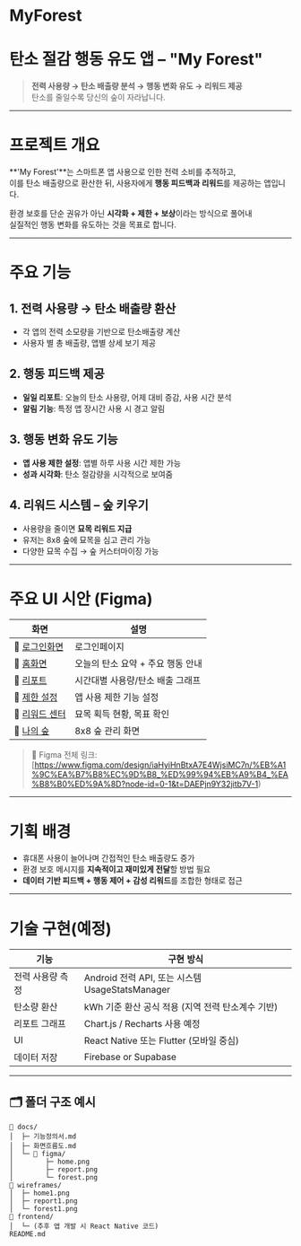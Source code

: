 # MyForest

# 탄소 절감 행동 유도 앱 – "My Forest"

> **전력 사용량 → 탄소 배출량 분석 → 행동 변화 유도 → 리워드 제공**  
> 탄소를 줄일수록 당신의 숲이 자라납니다.

---

# 프로젝트 개요

**'My Forest'**는 스마트폰 앱 사용으로 인한 전력 소비를 추적하고,  
이를 탄소 배출량으로 환산한 뒤, 사용자에게 **행동 피드백과 리워드**를 제공하는 앱입니다.

환경 보호를 단순 권유가 아닌 **시각화 + 제한 + 보상**이라는 방식으로 풀어내  
실질적인 행동 변화를 유도하는 것을 목표로 합니다.

---

# 주요 기능

## 1. 전력 사용량 → 탄소 배출량 환산
- 각 앱의 전력 소모량을 기반으로 탄소배출량 계산
- 사용자 별 총 배출량, 앱별 상세 보기 제공

## 2. 행동 피드백 제공
- **일일 리포트**: 오늘의 탄소 사용량, 어제 대비 증감, 사용 시간 분석
- **알림 기능**: 특정 앱 장시간 사용 시 경고 알림

## 3. 행동 변화 유도 기능
- **앱 사용 제한 설정**: 앱별 하루 사용 시간 제한 가능
- **성과 시각화**: 탄소 절감량을 시각적으로 보여줌

## 4. 리워드 시스템 – 숲 키우기
- 사용량을 줄이면 **묘목 리워드 지급**
- 유저는 8x8 숲에 묘목을 심고 관리 가능
- 다양한 묘목 수집 → 숲 커스터마이징 가능

---

# 주요 UI 시안 (Figma)

| 화면 | 설명 |
|------|------|
| 🔗 [로그인화면](https://www.figma.com/design/iaHyiHnBtxA7E4WjsiMC7n/%EB%A1%9C%EA%B7%B8%EC%9D%B8_%ED%99%94%EB%A9%B4_%EA%B8%B0%ED%9A%8D?node-id=1-14&t=DAEPjn9Y32jitb7V-1) | 로그인페이지 |
| 🔗 [홈화면](https://www.figma.com/design/iaHyiHnBtxA7E4WjsiMC7n/%EB%A1%9C%EA%B7%B8%EC%9D%B8_%ED%99%94%EB%A9%B4_%EA%B8%B0%ED%9A%8D?node-id=6-9&t=DAEPjn9Y32jitb7V-1) | 오늘의 탄소 요약 + 주요 행동 안내 |
| 🔗 [리포트](https://www.figma.com/design/iaHyiHnBtxA7E4WjsiMC7n/%EB%A1%9C%EA%B7%B8%EC%9D%B8_%ED%99%94%EB%A9%B4_%EA%B8%B0%ED%9A%8D?node-id=29-5&t=G4mQ7VdBFVYJZoaM-1) | 시간대별 사용량/탄소 배출 그래프 |
| 🔗 [제한 설정](https://www.figma.com/file/...) | 앱 사용 제한 기능 설정 |
| 🔗 [리워드 센터](https://www.figma.com/file/...) | 묘목 획득 현황, 목표 확인 |
| 🔗 [나의 숲](https://www.figma.com/file/...) | 8x8 숲 관리 화면 |

> 🔗 Figma 전체 링크: [https://www.figma.com/design/iaHyiHnBtxA7E4WjsiMC7n/%EB%A1%9C%EA%B7%B8%EC%9D%B8_%ED%99%94%EB%A9%B4_%EA%B8%B0%ED%9A%8D?node-id=0-1&t=DAEPjn9Y32jitb7V-1)

---

# 기획 배경

- 휴대폰 사용이 늘어나며 간접적인 탄소 배출량도 증가
- 환경 보호 메시지를 **지속적이고 재미있게 전달**할 방법 필요
- **데이터 기반 피드백 + 행동 제어 + 감성 리워드**를 조합한 형태로 접근

---

# 기술 구현(예정)

| 기능 | 구현 방식 |
|------|-----------|
| 전력 사용량 측정 | Android 전력 API, 또는 시스템 UsageStatsManager |
| 탄소량 환산 | kWh 기준 환산 공식 적용 (지역 전력 탄소계수 기반) |
| 리포트 그래프 | Chart.js / Recharts 사용 예정 |
| UI | React Native 또는 Flutter (모바일 중심) |
| 데이터 저장 | Firebase or Supabase |

---

## 🗂️ 폴더 구조 예시

```plaintext
📁 docs/
│  ├─ 기능정의서.md
│  ├─ 화면흐름도.md
│  └─ 📁 figma/
│        ├─ home.png
│        ├─ report.png
│        └─ forest.png
📁 wireframes/
│  ├─ home1.png
│  ├─ report1.png
│  └─ forest1.png
📁 frontend/
│  └─ (추후 앱 개발 시 React Native 코드)
README.md
